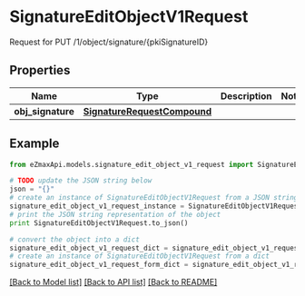 # SignatureEditObjectV1Request

Request for PUT /1/object/signature/{pkiSignatureID}

## Properties
Name | Type | Description | Notes
------------ | ------------- | ------------- | -------------
**obj_signature** | [**SignatureRequestCompound**](SignatureRequestCompound.md) |  | 

## Example

```python
from eZmaxApi.models.signature_edit_object_v1_request import SignatureEditObjectV1Request

# TODO update the JSON string below
json = "{}"
# create an instance of SignatureEditObjectV1Request from a JSON string
signature_edit_object_v1_request_instance = SignatureEditObjectV1Request.from_json(json)
# print the JSON string representation of the object
print SignatureEditObjectV1Request.to_json()

# convert the object into a dict
signature_edit_object_v1_request_dict = signature_edit_object_v1_request_instance.to_dict()
# create an instance of SignatureEditObjectV1Request from a dict
signature_edit_object_v1_request_form_dict = signature_edit_object_v1_request.from_dict(signature_edit_object_v1_request_dict)
```
[[Back to Model list]](../README.md#documentation-for-models) [[Back to API list]](../README.md#documentation-for-api-endpoints) [[Back to README]](../README.md)


